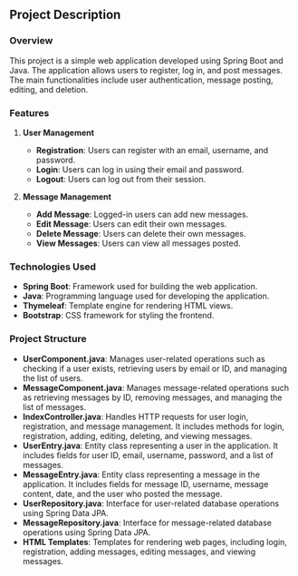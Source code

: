 ## Project Description

### Overview
This project is a simple web application developed using Spring Boot and Java. The application allows users to register, log in, and post messages. The main functionalities include user authentication, message posting, editing, and deletion.

### Features

1. **User Management**
   - **Registration**: Users can register with an email, username, and password.
   - **Login**: Users can log in using their email and password.
   - **Logout**: Users can log out from their session.

2. **Message Management**
   - **Add Message**: Logged-in users can add new messages.
   - **Edit Message**: Users can edit their own messages.
   - **Delete Message**: Users can delete their own messages.
   - **View Messages**: Users can view all messages posted.

### Technologies Used
- **Spring Boot**: Framework used for building the web application.
- **Java**: Programming language used for developing the application.
- **Thymeleaf**: Template engine for rendering HTML views.
- **Bootstrap**: CSS framework for styling the frontend.

### Project Structure
- **UserComponent.java**: Manages user-related operations such as checking if a user exists, retrieving users by email or ID, and managing the list of users.
- **MessageComponent.java**: Manages message-related operations such as retrieving messages by ID, removing messages, and managing the list of messages.
- **IndexController.java**: Handles HTTP requests for user login, registration, and message management. It includes methods for login, registration, adding, editing, deleting, and viewing messages.
- **UserEntry.java**: Entity class representing a user in the application. It includes fields for user ID, email, username, password, and a list of messages.
- **MessageEntry.java**: Entity class representing a message in the application. It includes fields for message ID, username, message content, date, and the user who posted the message.
- **UserRepository.java**: Interface for user-related database operations using Spring Data JPA.
- **MessageRepository.java**: Interface for message-related database operations using Spring Data JPA.
- **HTML Templates**: Templates for rendering web pages, including login, registration, adding messages, editing messages, and viewing messages.


